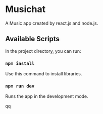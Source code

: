 # Musichat
A Music app created by react.js and node.js.
## Available Scripts
In the project directory, you can run:
### ```npm install```
Use this command to install libraries.
### ```npm run dev```
Runs the app in the development mode.

qq